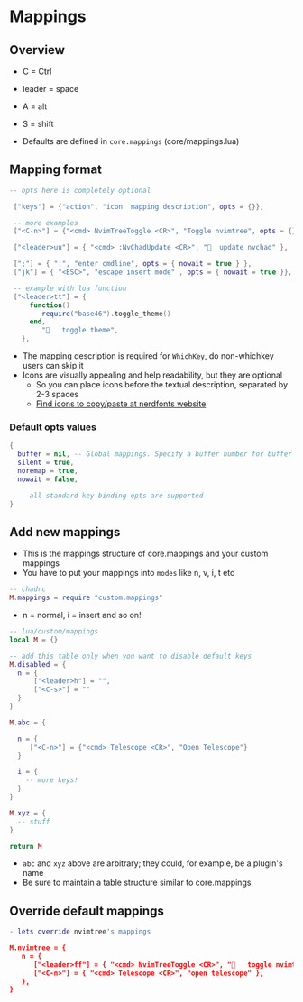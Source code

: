 # Mappings

## Overview

- C = Ctrl
- leader = space
- A = alt
- S = shift

- Defaults are defined in `core.mappings` (core/mappings.lua)

## Mapping format

```lua
-- opts here is completely optional

 ["keys"] = {"action", "icon  mapping description", opts = {}},

 -- more examples
 ["<C-n>"] = {"<cmd> NvimTreeToggle <CR>", "Toggle nvimtree", opts = {}},

 ["<leader>uu"] = { "<cmd> :NvChadUpdate <CR>", "  update nvchad" },

 [";"] = { ":", "enter cmdline", opts = { nowait = true } },
 ["jk"] = { "<ESC>", "escape insert mode" , opts = { nowait = true }},

 -- example with lua function
 ["<leader>tt"] = {
     function()
        require("base46").toggle_theme()
     end,
        "   toggle theme",
   },
```

- The mapping description is required for `WhichKey`, do non-whichkey users can skip it
- Icons are visually appealing and help readability, but they are optional
  - So you can place icons before the textual description, separated by 2-3 spaces
  - [Find icons to copy/paste at nerdfonts website](https://www.nerdfonts.com/cheat-sheet)

### Default opts values


```lua
{
  buffer = nil, -- Global mappings. Specify a buffer number for buffer local mappings
  silent = true, 
  noremap = true,
  nowait = false,

  -- all standard key binding opts are supported 
}
```

## Add new mappings

- This is the mappings structure of core.mappings and your custom mappings
- You have to put your mappings into `modes` like n, v, i, t etc
```lua
-- chadrc
M.mappings = require "custom.mappings"
```

- n = normal, i = insert and so on!

```lua
-- lua/custom/mappings 
local M = {}

-- add this table only when you want to disable default keys
M.disabled = {
  n = {
      ["<leader>h"] = "",
      ["<C-s>"] = ""
  }
}

M.abc = {

  n = {
     ["<C-n>"] = {"<cmd> Telescope <CR>", "Open Telescope"}
  }

  i = {
    -- more keys!
  }
}

M.xyz = {
  -- stuff
}

return M
```

- `abc` and `xyz` above are arbitrary; they could, for example, be a plugin's name
- Be sure to maintain a table structure similar to core.mappings 

## Override default mappings

```lua
- lets override nvimtree's mappings

M.nvimtree = {
   n = {
      ["<leader>ff"] = { "<cmd> NvimTreeToggle <CR>", "   toggle nvimtree" },
      ["<C-n>"] = { "<cmd> Telescope <CR>", "open telescope" },
   },
}
```
